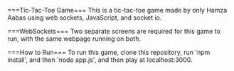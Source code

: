 ===Tic-Tac-Toe Game===
This is a tic-tac-toe game made by only Hamza Aabas using web sockets, JavaScript, and socket io.

===WebSockets===
Two separate screens are required for this game to run, with the same webpage running on both.

===How to Run===
To run this game, clone this repository, run 'npm install', and then 'node app.js', and then play at localhost:3000.